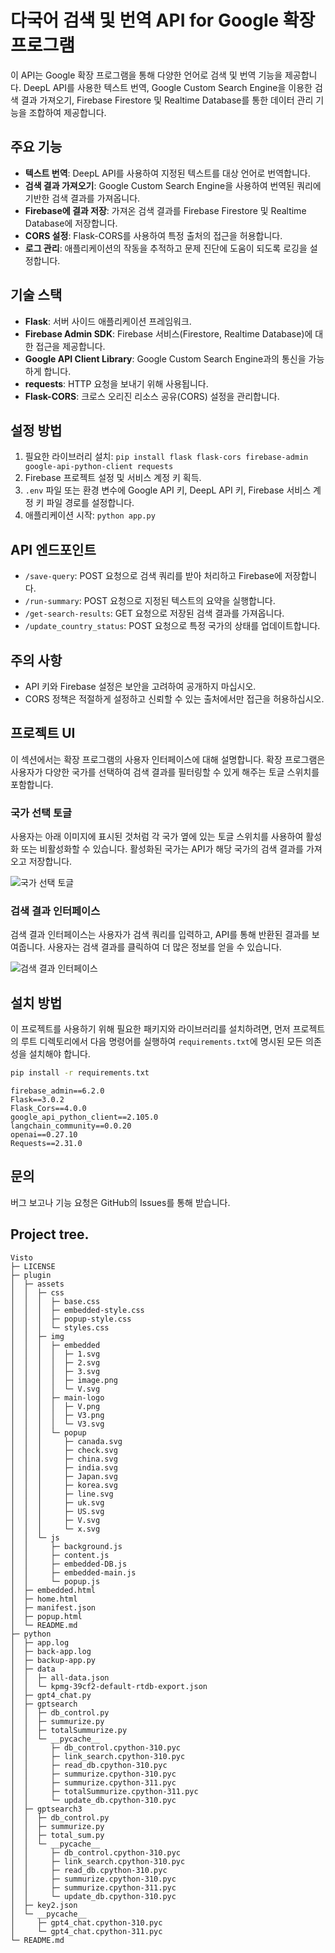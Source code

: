# 다국어 검색 및 번역 API for Google 확장 프로그램

이 API는 Google 확장 프로그램을 통해 다양한 언어로 검색 및 번역 기능을 제공합니다. DeepL API를 사용한 텍스트 번역, Google Custom Search Engine을 이용한 검색 결과 가져오기, Firebase Firestore 및 Realtime Database를 통한 데이터 관리 기능을 조합하여 제공합니다.

## 주요 기능

- **텍스트 번역**: DeepL API를 사용하여 지정된 텍스트를 대상 언어로 번역합니다.
- **검색 결과 가져오기**: Google Custom Search Engine을 사용하여 번역된 쿼리에 기반한 검색 결과를 가져옵니다.
- **Firebase에 결과 저장**: 가져온 검색 결과를 Firebase Firestore 및 Realtime Database에 저장합니다.
- **CORS 설정**: Flask-CORS를 사용하여 특정 출처의 접근을 허용합니다.
- **로그 관리**: 애플리케이션의 작동을 추적하고 문제 진단에 도움이 되도록 로깅을 설정합니다.

## 기술 스택

- **Flask**: 서버 사이드 애플리케이션 프레임워크.
- **Firebase Admin SDK**: Firebase 서비스(Firestore, Realtime Database)에 대한 접근을 제공합니다.
- **Google API Client Library**: Google Custom Search Engine과의 통신을 가능하게 합니다.
- **requests**: HTTP 요청을 보내기 위해 사용됩니다.
- **Flask-CORS**: 크로스 오리진 리소스 공유(CORS) 설정을 관리합니다.

## 설정 방법

1. 필요한 라이브러리 설치: `pip install flask flask-cors firebase-admin google-api-python-client requests`
2. Firebase 프로젝트 설정 및 서비스 계정 키 획득.
3. `.env` 파일 또는 환경 변수에 Google API 키, DeepL API 키, Firebase 서비스 계정 키 파일 경로를 설정합니다.
4. 애플리케이션 시작: `python app.py`

## API 엔드포인트

- `/save-query`: POST 요청으로 검색 쿼리를 받아 처리하고 Firebase에 저장합니다.
- `/run-summary`: POST 요청으로 지정된 텍스트의 요약을 실행합니다.
- `/get-search-results`: GET 요청으로 저장된 검색 결과를 가져옵니다.
- `/update_country_status`: POST 요청으로 특정 국가의 상태를 업데이트합니다.

## 주의 사항

- API 키와 Firebase 설정은 보안을 고려하여 공개하지 마십시오.
- CORS 정책은 적절하게 설정하고 신뢰할 수 있는 출처에서만 접근을 허용하십시오.

## 프로젝트 UI

이 섹션에서는 확장 프로그램의 사용자 인터페이스에 대해 설명합니다. 확장 프로그램은 사용자가 다양한 국가를 선택하여 검색 결과를 필터링할 수 있게 해주는 토글 스위치를 포함합니다.

### 국가 선택 토글

사용자는 아래 이미지에 표시된 것처럼 각 국가 옆에 있는 토글 스위치를 사용하여 활성화 또는 비활성화할 수 있습니다. 활성화된 국가는 API가 해당 국가의 검색 결과를 가져오고 저장합니다.

![국가 선택 토글](./popup.png)

### 검색 결과 인터페이스

검색 결과 인터페이스는 사용자가 검색 쿼리를 입력하고, API를 통해 반환된 결과를 보여줍니다. 사용자는 검색 결과를 클릭하여 더 많은 정보를 얻을 수 있습니다.

![검색 결과 인터페이스](./body.png)

## 설치 방법

이 프로젝트를 사용하기 위해 필요한 패키지와 라이브러리를 설치하려면, 먼저 프로젝트의 루트 디렉토리에서 다음 명령어를 실행하여 `requirements.txt`에 명시된 모든 의존성을 설치해야 합니다.

```bash
pip install -r requirements.txt
```

```
firebase_admin==6.2.0
Flask==3.0.2
Flask_Cors==4.0.0
google_api_python_client==2.105.0
langchain_community==0.0.20
openai==0.27.10
Requests==2.31.0
```

## 문의

버그 보고나 기능 요청은 GitHub의 Issues를 통해 받습니다.

## Project tree.

```
Visto
├─ LICENSE
├─ plugin
│  ├─ assets
│  │  ├─ css
│  │  │  ├─ base.css
│  │  │  ├─ embedded-style.css
│  │  │  ├─ popup-style.css
│  │  │  └─ styles.css
│  │  ├─ img
│  │  │  ├─ embedded
│  │  │  │  ├─ 1.svg
│  │  │  │  ├─ 2.svg
│  │  │  │  ├─ 3.svg
│  │  │  │  ├─ image.png
│  │  │  │  └─ V.svg
│  │  │  ├─ main-logo
│  │  │  │  ├─ V.png
│  │  │  │  ├─ V3.png
│  │  │  │  └─ V3.svg
│  │  │  └─ popup
│  │  │     ├─ canada.svg
│  │  │     ├─ check.svg
│  │  │     ├─ china.svg
│  │  │     ├─ india.svg
│  │  │     ├─ Japan.svg
│  │  │     ├─ korea.svg
│  │  │     ├─ line.svg
│  │  │     ├─ uk.svg
│  │  │     ├─ US.svg
│  │  │     ├─ V.svg
│  │  │     └─ x.svg
│  │  └─ js
│  │     ├─ background.js
│  │     ├─ content.js
│  │     ├─ embedded-DB.js
│  │     ├─ embedded-main.js
│  │     └─ popup.js
│  ├─ embedded.html
│  ├─ home.html
│  ├─ manifest.json
│  ├─ popup.html
│  └─ README.md
├─ python
│  ├─ app.log
│  ├─ back-app.log
│  ├─ backup-app.py
│  ├─ data
│  │  ├─ all-data.json
│  │  └─ kpmg-39cf2-default-rtdb-export.json
│  ├─ gpt4_chat.py
│  ├─ gptsearch
│  │  ├─ db_control.py
│  │  ├─ summurize.py
│  │  ├─ totalSummurize.py
│  │  └─ __pycache__
│  │     ├─ db_control.cpython-310.pyc
│  │     ├─ link_search.cpython-310.pyc
│  │     ├─ read_db.cpython-310.pyc
│  │     ├─ summurize.cpython-310.pyc
│  │     ├─ summurize.cpython-311.pyc
│  │     ├─ totalSummurize.cpython-311.pyc
│  │     └─ update_db.cpython-310.pyc
│  ├─ gptsearch3
│  │  ├─ db_control.py
│  │  ├─ summurize.py
│  │  ├─ total_sum.py
│  │  └─ __pycache__
│  │     ├─ db_control.cpython-310.pyc
│  │     ├─ link_search.cpython-310.pyc
│  │     ├─ read_db.cpython-310.pyc
│  │     ├─ summurize.cpython-310.pyc
│  │     ├─ summurize.cpython-311.pyc
│  │     └─ update_db.cpython-310.pyc
│  ├─ key2.json
│  └─ __pycache__
│     ├─ gpt4_chat.cpython-310.pyc
│     └─ gpt4_chat.cpython-311.pyc
└─ README.md

```
